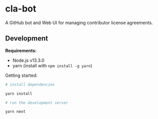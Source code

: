 # cla-bot
A GitHub bot and Web UI for managing contributor license agreements.

## Development

**Requirements:**
* Node.js v13.3.0
* yarn (install with `npm install -g yarn`)

Getting started:

```bash
# install dependencies

yarn install

# run the development server

yarn next
```
